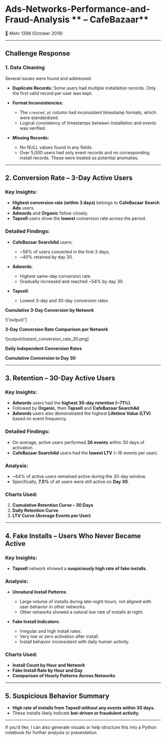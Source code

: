 # Ads-Networks-Performance-and-Fraud-Analysis ** – CafeBazaar**

📅 Mehr 1398 (October 2019)

---

## **Challenge Response**

### **1. Data Cleaning**

Several issues were found and addressed:

* **Duplicate Records:**
  Some users had multiple installation records. Only the first valid record per user was kept.

* **Format Inconsistencies:**

  * The `created_at` column had inconsistent timestamp formats, which were standardized.
  * Logical consistency of timestamps between installation and events was verified.

* **Missing Records:**

  * No NULL values found in any fields.
  * Over 5,000 users had only event records and no corresponding install records. These were treated as potential anomalies.

---

## **2. Conversion Rate – 3-Day Active Users**

### **Key Insights:**

* **Highest conversion rate (within 3 days)** belongs to **CafeBazaar Search Ads** users.
* **Adwords** and **Organic** follow closely.
* **Tapsell** users show the **lowest** conversion rate across the period.

### **Detailed Findings:**

* **CafeBazaar SearchAd** users:

  * \~56% of users converted in the first 3 days.
  * \~40% retained by day 30.

* **Adwords**:

  * Highest same-day conversion rate.
  * Gradually increased and reached \~54% by day 30.

* **Tapsell**:

  * Lowest 3-day and 30-day conversion rates.

**Cumulative 3-Day Conversion by Network**

!['output/']

**3-Day Conversion Rate Comparison per Network**

![output/instant_conversion_rate_30.png]

**Daily Independent Conversion Rates**

**Cumulative Conversion to Day 30**

---

## **3. Retention – 30-Day Active Users**

### **Key Insights:**

* **Adwords** users had the **highest 30-day retention (\~71%)**.
* Followed by **Organic**, then **Tapsell** and **CafeBazaar SearchAd**.
* **Adwords** users also demonstrated the highest **Lifetime Value (LTV)** based on event frequency.

### **Detailed Findings:**

* On average, active users performed **26 events** within 30 days of activation.
* **CafeBazaar SearchAd** users had the **lowest LTV** (\~16 events per user).

### **Analysis:**

* \~64% of active users remained active during the 30-day window.
* Specifically, **7.5%** of all users were still active on **Day 30**.

### **Charts Used:**

1. **Cumulative Retention Curve – 30 Days**
2. **Daily Retention Curve**
3. **LTV Curve (Average Events per User)**

---

## **4. Fake Installs – Users Who Never Became Active**

### **Key Insights:**

* **Tapsell** network showed a **suspiciously high rate of fake installs**.

### **Analysis:**

* **Unnatural Install Patterns**:

  * Large volume of installs during late-night hours, not aligned with user behavior in other networks.
  * Other networks showed a natural low rate of installs at night.

* **Fake Install Indicators**:

  * Irregular and high install rates.
  * Very low or zero activation after install.
  * Install behavior inconsistent with daily human activity.

### **Charts Used:**

* **Install Count by Hour and Network**
* **Fake Install Rate by Hour and Day**
* **Comparison of Hourly Patterns Across Networks**

---

## **5. Suspicious Behavior Summary**

* **High rate of installs from Tapsell without any events within 30 days.**
* These installs likely indicate **bot-driven or fraudulent activity**.

---

If you’d like, I can also generate visuals or help structure this into a Python notebook for further analysis or presentation.
